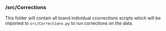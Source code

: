 ### /src/Corrections

This folder will contain all brand individual ccorrections scripts which will be imported to `src/Corrections.py` to run corrections on the data. 